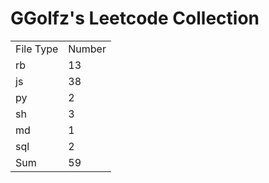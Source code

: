 # GGolfz's Leetcode Collection

<table><tr><td>File Type</td><td>Number</td></tr><tr><td>rb</td><td>13</td></tr><tr><td>js</td><td>38</td></tr><tr><td>py</td><td>2</td></tr><tr><td>sh</td><td>3</td></tr><tr><td>md</td><td>1</td></tr><tr><td>sql</td><td>2</td></tr><tr><td>Sum</td><td>59</td></tr></table>